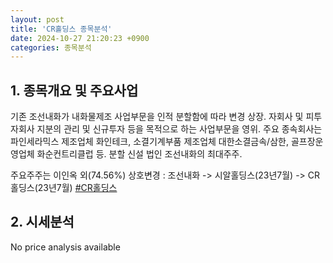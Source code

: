 ```yaml
---
layout: post
title: 'CR홀딩스 종목분석'
date: 2024-10-27 21:20:23 +0900
categories: 종목분석
---
```


## 1. 종목개요 및 주요사업

기존 조선내화가 내화물제조 사업부문을 인적 분할함에 따라 변경 상장. 자회사 및 피투자회사 지분의 관리 및 신규투자 등을 목적으로 하는 사업부문을 영위. 주요 종속회사는 파인세라믹스 제조업체 화인테크, 소결기계부품 제조업체 대한소결금속/삼한, 골프장운영업체 화순컨트리클럽 등. 분할 신설 법인 조선내화의 최대주주.

주요주주는 이인옥 외(74.56%) 상호변경 : 조선내화 -> 시알홀딩스(23년7월) -> CR홀딩스(23년7월)
[#CR홀딩스](#)

## 2. 시세분석

No price analysis available
